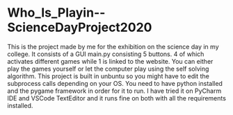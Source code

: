 # Who_Is_Playin--ScienceDayProject2020
This is the project made by me for the exhibition on the science day in my college. It consists of a GUI main.py consisting 5 buttons. 4 of which activates different games while 1 is linked to the website. You can either play the games yourself or let the computer play using the self solving algorithm.
This project is built in unbuntu so you might have to edit the subprocess calls depending on your OS.
You need to have python installed and the pygame framework in order for it to run.
I have tried it on PyCharm IDE and VSCode TextEditor and it runs fine on both with all the requirements installed.
